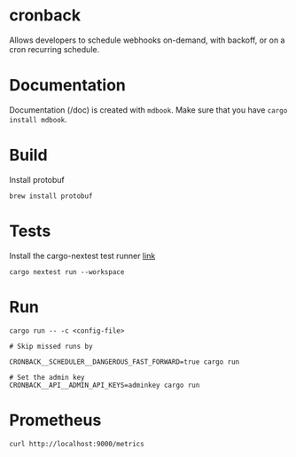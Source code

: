 # cronback

Allows developers to schedule webhooks on-demand, with backoff, or on a cron recurring schedule.

# Documentation

Documentation (/doc) is created with `mdbook`. Make sure that you have `cargo install mdbook`.

# Build

Install protobuf

```
brew install protobuf
```

# Tests

Install the cargo-nextest test runner [link](https://nexte.st/book/installation.html)
```
cargo nextest run --workspace
```

# Run

```
cargo run -- -c <config-file>

# Skip missed runs by

CRONBACK__SCHEDULER__DANGEROUS_FAST_FORWARD=true cargo run

# Set the admin key
CRONBACK__API__ADMIN_API_KEYS=adminkey cargo run

```

# Prometheus

```
curl http://localhost:9000/metrics
```
